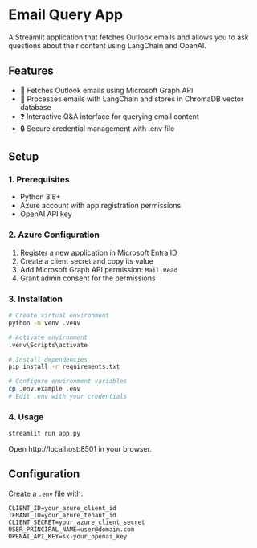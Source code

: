 # Email Query App

A Streamlit application that fetches Outlook emails and allows you to ask questions about their content using LangChain and OpenAI.

## Features

- 📧 Fetches Outlook emails using Microsoft Graph API
- 🤖 Processes emails with LangChain and stores in ChromaDB vector database
- ❓ Interactive Q&A interface for querying email content
- 🔒 Secure credential management with .env file

## Setup

### 1. Prerequisites

- Python 3.8+
- Azure account with app registration permissions
- OpenAI API key

### 2. Azure Configuration

1. Register a new application in Microsoft Entra ID
2. Create a client secret and copy its value
3. Add Microsoft Graph API permission: `Mail.Read`
4. Grant admin consent for the permissions

### 3. Installation

```bash
# Create virtual environment
python -m venv .venv

# Activate environment
.venv\Scripts\activate

# Install dependencies
pip install -r requirements.txt

# Configure environment variables
cp .env.example .env
# Edit .env with your credentials
```

### 4. Usage

```bash
streamlit run app.py
```

Open http://localhost:8501 in your browser.

## Configuration

Create a `.env` file with:

```env
CLIENT_ID=your_azure_client_id
TENANT_ID=your_azure_tenant_id
CLIENT_SECRET=your_azure_client_secret
USER_PRINCIPAL_NAME=user@domain.com
OPENAI_API_KEY=sk-your_openai_key
```
